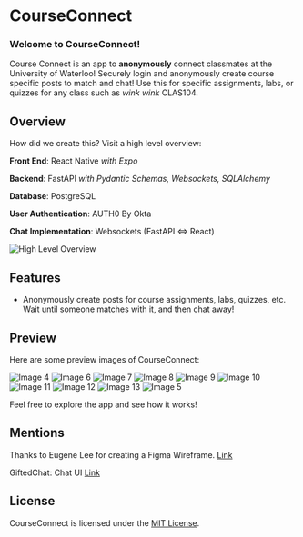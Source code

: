 # CourseConnect

### Welcome to CourseConnect! 

Course Connect is an app to **anonymously** connect classmates at the University of Waterloo! Securely login and anonymously create course specific posts to match and chat! Use this for specific assignments, labs, or quizzes for any class such as *wink wink* CLAS104.

## Overview
How did we create this? Visit a high level overview:

**Front End**: React Native *with Expo*

**Backend**: FastAPI *with Pydantic Schemas, Websockets, SQLAlchemy*

**Database**: PostgreSQL

**User Authentication**: AUTH0 By Okta

**Chat Implementation**: Websockets (FastAPI <=> React)

![High Level Overview](assets/Overview.png)

## Features
- Anonymously create posts for course assignments, labs, quizzes, etc. Wait until someone matches with it, and then chat away!

## Preview
Here are some preview images of CourseConnect:

![Image 4](assets/MobileView1.png)
![Image 6](assets/MobileView3.png)
![Image 7](assets/MobileView4.png)
![Image 8](assets/MobileView5.png)
![Image 9](assets/MobileView6.png)
![Image 10](assets/MobileView7.png)
![Image 11](assets/MobileView8.png)
![Image 12](assets/MobileView9.png)
![Image 13](assets/MobileView10.png)
![Image 5](assets/MobileView2.png)

Feel free to explore the app and see how it works!


## Mentions 
Thanks to Eugene Lee for creating a Figma Wireframe. [Link](https://www.figma.com/design/IBsMThM0eORSRxn2Xs5hHr/UWCourseConnect?node-id=0-1&t=Ub1CybyDOVu5Q1Gb-1)

GiftedChat: Chat UI [Link]((https://github.com/FaridSafi/react-native-gifted-chat))

## License

CourseConnect is licensed under the [MIT License](LICENSE).
